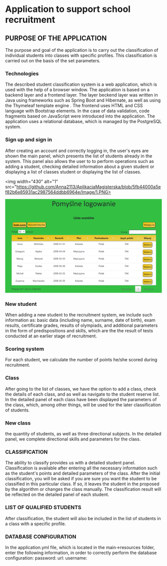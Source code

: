 # Application to support school recruitment

## PURPOSE OF THE APPLICATION

The purpose and goal of the application is to carry out the classification of individual students into
classes with specific profiles. This classification is carried out on the basis of the set parameters.

### Technologies

The described student classification system is a web application, which is used with the help of a browser window.
The application is based on a backend layer and a frontend layer. The layer beckend layer was written in Java using frameworks such as Spring Boot
and Hibernate, as well as using the Thymeleaf template engine . The frontend uses HTML and CSS language with Bootstrap elements.
In the case of data validation, code fragments based on JavaScript were introduced into the application. The application uses a relational database,
which is managed by the PostgreSQL system.

### Sign up and sign in

After creating an account and correctly logging in, the user's eyes are shown the main panel, which presents the list of students already in the system.
This panel also allows the user to to perform operations such as adding a student, checking detailed information about a given student or displaying a
list of classes student or displaying the list of classes.

<img width="430" alt="1" src="https://github.com/Anna2113/AplikacjaMagisterska/blob/5fb44000a5ef82b6e85931ac2987564ddbb6964e/Image/1.PNG>

![ListOfStudent](./Image/1.JPG)



### New student

When adding a new student to the recruitment system, we include such information as: basic data (including name, surname, date of birth),
exam results, certificate grades, results of olympiads, and additional parameters in the form of predispositions and skills, which are the
the result of tests conducted at an earlier stage of recruitment.

### Scoring system

For each student, we calculate the number of points he/she scored during recruitment.

### Class

After going to the list of classes, we have the option to add a class, check the details of each class, and as well as navigate to the student reserve list. In the detailed panel of each class have been displayed the parameters of the class, which, among other things, will be used for the later classification of students.

### New class

the quantity of students, as well as three directional subjects. In the detailed panel, we complete directional skills and parameters for the class.


### CLASSIFICATION

The ability to classify provides us with a detailed student panel. Classification is available after
entering all the necessary information such as the student's points and detailed parameters of the class. After the initial classification,
you will be asked if you are sure you want the student to be classified in this particular class. If so, it leaves the student in the proposed
by the algorithm or changes the class manually. The classification result will be reflected on the
detailed panel of each student.

### LIST OF QUALIFIED STUDENTS

After classification, the student will also be included in the list of students in a class with a specific profile.

### DATABASE CONFIGURATION

In the application.yml file, which is located in the main->resources folder, enter the following information,
in order to correctly perform the database configuration:
password:
url:
username:

